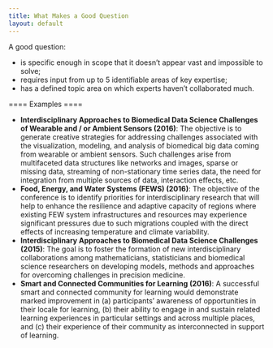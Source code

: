 ```yaml
---
title: What Makes a Good Question
layout: default
---
```

A good question:
* is specific enough in scope that it doesn’t appear vast and impossible to solve;
* requires input from up to 5 identifiable areas of key expertise;
* has a defined topic area on which experts haven’t collaborated much.

==== Examples ====
* __Interdisciplinary Approaches to Biomedical Data Science Challenges of Wearable and / or Ambient Sensors (2016)__: The objective is to generate creative strategies for addressing challenges associated with the visualization, modeling, and analysis of biomedical big data coming from wearable or ambient sensors. Such challenges arise from multifaceted data structures like networks and images, sparse or missing data, streaming of non-stationary time series data, the need for integration from multiple sources of data, interaction effects, etc. 
* __Food, Energy, and Water Systems (FEWS) (2016)__: The objective of the conference is to identify priorities for interdisciplinary research that will help to enhance the resilience and adaptive capacity of regions where existing FEW system infrastructures and resources may experience significant pressures due to such migrations coupled with the direct effects of increasing temperature and climate variability. 
* __Interdisciplinary Approaches to Biomedical Data Science Challenges (2015)__: The goal is to foster the formation of new interdisciplinary collaborations among mathematicians, statisticians and biomedical science researchers on developing models, methods and approaches for overcoming challenges in precision medicine.
* __Smart and Connected Communities for Learning (2016)__: A successful smart and connected community for learning would demonstrate marked improvement in (a) participants’ awareness of opportunities in their locale for learning, (b) their ability to engage in and sustain related learning experiences in particular settings and across multiple places, and (c) their experience of their community as interconnected in support of learning.
